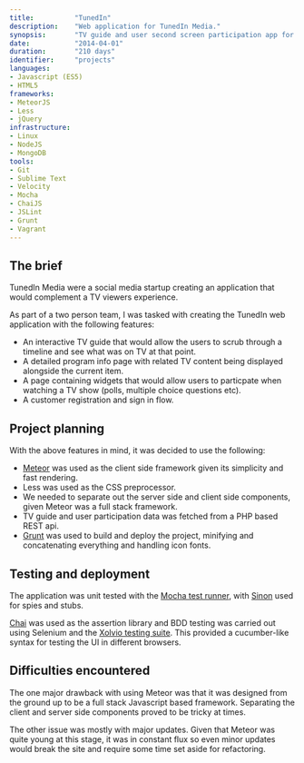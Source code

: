 ```yaml
---
title: 			"TunedIn"
description:	"Web application for TunedIn Media."
synopsis:		"TV guide and user second screen participation app for TunedIn."
date:			"2014-04-01"
duration:		"210 days"
identifier:		"projects"
languages: 		
- Javascript (ES5)
- HTML5
frameworks:
- MeteorJS
- Less
- jQuery
infrastructure:
- Linux
- NodeJS
- MongoDB
tools:
- Git
- Sublime Text
- Velocity
- Mocha
- ChaiJS
- JSLint
- Grunt
- Vagrant
---
```


## The brief
TunedIn Media were a social media startup creating an application that would complement a TV viewers experience.

As part of a two person team, I was tasked with creating the TunedIn web application with the following features:

- An interactive TV guide that would allow the users to scrub through a timeline and see what was on TV at that point.
- A detailed program info page with related TV content being displayed alongside the current item.
- A page containing widgets that would allow users to particpate when watching a TV show (polls, multiple choice questions etc).
- A customer registration and sign in flow.

## Project planning
With the above features in mind, it was decided to use the following:

- [Meteor](https://meteor.com) was used as the client side framework given its simplicity and fast rendering.
- Less was used as the CSS preprocessor.
- We needed to separate out the server side and client side components, given Meteor was a full stack framework.
- TV guide and user participation data was fetched from a PHP based REST api.
- [Grunt](https://gruntjs.com/) was used to build and deploy the project, minifying and concatenating everything and handling icon fonts.

## Testing and deployment

The application was unit tested with the [Mocha test runner](https://mochajs.org), with [Sinon](http://sinonjs.org/) used for spies and stubs. 

[Chai](http://chaijs.com/) was used as the assertion library and BDD testing was carried out using Selenium and the [Xolvio testing suite](https://Git.com/xolvio/meteor-cucumber). This provided a cucumber-like syntax for testing the UI in different browsers.

## Difficulties encountered
The one major drawback with using Meteor was that it was designed from the ground up to be a full stack Javascript based framework. Separating the client and server side components proved to be tricky at times.

The other issue was mostly with major updates. Given that Meteor was quite young at this stage, it was in constant flux so even minor updates would break the site and require some time set aside for refactoring.



